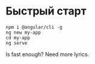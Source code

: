 # Быстрый старт

```
npm i @angular/cli -g
ng new my-app
cd my-app
ng serve
```

Is fast enough? Need more lyrics.
